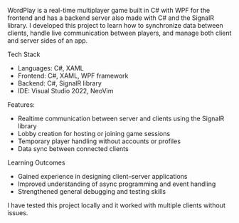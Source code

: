 WordPlay is a real-time multiplayer game built in C# with WPF for the frontend and has a backend server also made with C# and the SignalR library.
I developed this project to learn how to synchronize data between clients, handle live communication between players, and manage both client and server sides of an app.

Tech Stack
- Languages: C#, XAML
- Frontend: C#, XAML, WPF framework
- Backend: C#, SignalR library
- IDE: Visual Studio 2022, NeoVim

Features:
- Realtime communication between server and clients using the SignalR library
- Lobby creation for hosting or joining game sessions
- Temporary player handling without accounts or profiles
- Data sync between connected clients

Learning Outcomes
- Gained experience in designing client–server applications
- Improved understanding of async programming and event handling
- Strengthened general debugging and testing skills

I have tested this project locally and it worked with multiple clients without issues.
